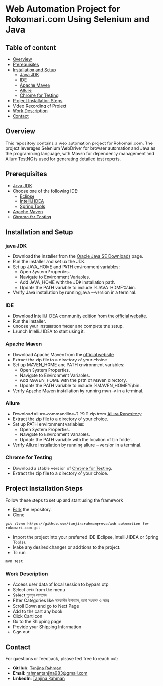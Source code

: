 
# Web Automation Project for Rokomari.com Using Selenium and Java


## Table of content
- [Overview](#overview)
- [Prerequisites](#prerequisites)
- [Installation and Setup](#installation-and-setup)
    - [Java JDK](#java-jdk)
    - [IDE](#ide)
    - [Apache Maven](#apache-maven)
    - [Allure](#allure)
    - [Chrome for Testing](#chrome-for-testing)
- [Project Installation Steps](#project-installation-steps)
- [Video Recording of Project](#video-recording-of-project)
- [Work Description](#work-description)
- [Contact](#contact)

## Overview
This repository contains a web automation project for Rokomari.com. The project leverages Selenium WebDriver for browser automation and Java as the programming language, with Maven for dependency management and Allure TestNG is used for generating detailed test reports.

## Prerequisites
- [Java JDK](https://www.oracle.com/java/technologies/javase/jdk11-archive-downloads.html)
- Choose one of the following IDE:
    - [Eclipse](https://www.eclipse.org/downloads/packages/release/2024-03/r/eclipse-ide-java-developers)
    - [IntelliJ IDEA](https://www.jetbrains.com/idea/download/)
    - [Spring Tools](https://spring.io/tools)
- [Apache Maven](https://maven.apache.org/download.cgi)
- [Chrome for Testing](https://googlechromelabs.github.io/chrome-for-testing/)

## Installation and Setup
### java JDK
- Download the installer from the [Oracle Java SE Downloads](https://www.oracle.com/java/technologies/javase/jdk11-archive-downloads.html) page.
- Run the installer and set up the JDK.
- Set up JAVA_HOME and PATH environment variables:
    - Open System Properties.
    - Navigate to Environment Variables.
    - Add JAVA_HOME with the JDK installation path.
    - Update the PATH variable to include %JAVA_HOME%\bin.
- Verify Java installation by running java --version in a terminal.
### IDE
- Download IntelliJ IDEA community edition from the [official website](https://www.jetbrains.com/idea/download/).
- Run the installer.
- Choose your installation folder and complete the setup.
- Launch IntelliJ IDEA to start using it.
### Apache Maven
- Download Apache Maven from the [official website](https://maven.apache.org/download.cgi).
- Extract the zip file to a directory of your choice.
- Set up MAVEN_HOME and PATH environment variables:
    - Open System Properties.
    - Navigate to Environment Variables.
    - Add MAVEN_HOME with the path of Maven directory.
    - Update the PATH variable to include %MAVEN_HOME%\bin.
- Verify Apache Maven installation by running mvn -v in a terminal.
### Allure
- Download allure-commandline-2.29.0.zip from [Allure Repository](https://repo.maven.apache.org/maven2/io/qameta/allure/allure-commandline/2.29.0/).
- Extract the zip file to a directory of your choice.
- Set up PATH environment variables:
    - Open System Properties.
    - Navigate to Environment Variables.
    - Update the PATH variable with the location of bin folder.
- Verify Allure installation by running allure --version in a terminal.
### Chrome for Testing
- Download a stable version of [Chrome for Testing](https://googlechromelabs.github.io/chrome-for-testing/).
- Extract the zip file to a directory of your choice.

## Project Installation Steps
Follow these steps to set up and start using the framework

- [Fork](https://github.com/tanjinarahmanprova/web-automation-for-rokomari.com.git) the repository.
- Clone
```
git clone https://github.com/tanjinarahmanprova/web-automation-for-rokomari.com.git
```
- Import the project into your preferred IDE (Eclipse, IntelliJ IDEA or Spring Tools).
- Make any desired changes or additions to the project.
- To run 
```
mvn test
```



### Work Description

- Access user data of local session to bypass otp
-  Select লেখক from the menu
- Select হুমায়ুন আহমেদ
- Filter  Categories like সমকালীন উপন্যাস, রচনা সংকলন ও সমগ্র
- Scroll Down and go to Next Page
- Add to the cart any book
- Click Cart Icon
- Go to the Shipping page
- Provide your Shipping Information
- Sign out



## Contact
For questions or feedback, please feel free to reach out:
- **GitHub**: [Tanjina Rahman](https://github.com/tanjinarahmanprova)
- **Email**: [rahmantanjina983@gmail.com](mailto:rahmantanjina983@gmail.com)
- **LinkedIn**: [Tanjina Rahman](https://www.linkedin.com/in/tanjina-rahman-a53662191/)


